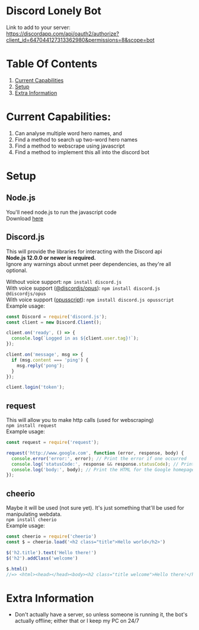 # Discord Lonely Bot
Link to add to your server: <br>
https://discordapp.com/api/oauth2/authorize?client_id=647044127313362980&permissions=8&scope=bot



# Table Of Contents
1. [Current Capabilities](#To-Do-List)
2. [Setup](#Setup)
3. [Extra Information](#Extra-Information)



# Current Capabilities: <a name="To-Do-List"></a>
1. Can analyse multiple word hero names, and 
2. Find a method to search up two-word hero names
3. Find a method to webscrape using javascript
4. Find a method to implement this all into the discord bot



# Setup <a name="Setup"></a>
## Node.js
You'll need node.js to run the javascript code<br>
Download [here](https://nodejs.org/en/download/)


## Discord.js
This will provide the libraries for interacting with the Discord api<br>
**Node.js 12.0.0 or newer is required.**  
Ignore any warnings about unmet peer dependencies, as they're all optional.

Without voice support: `npm install discord.js`  
With voice support ([@discordjs/opus](https://www.npmjs.com/package/@discordjs/opus)): `npm install discord.js @discordjs/opus`  
With voice support ([opusscript](https://www.npmjs.com/package/opusscript)): `npm install discord.js opusscript`<br>
Example usage:<br>

```js
const Discord = require('discord.js');
const client = new Discord.Client();

client.on('ready', () => {
  console.log(`Logged in as ${client.user.tag}!`);
});

client.on('message', msg => {
  if (msg.content === 'ping') {
    msg.reply('pong');
  }
});

client.login('token');
```


## request
This will allow you to make http calls (used for webscraping)<br>
`npm install request`<br>
Example usage:<br>
```js
const request = require('request');

request('http://www.google.com', function (error, response, body) {
  console.error('error:', error); // Print the error if one occurred
  console.log('statusCode:', response && response.statusCode); // Print the response status code if a response was received
  console.log('body:', body); // Print the HTML for the Google homepage.
});
```


## cheerio
Maybe it will be used (not sure yet). It's just something that'll be used for manipulating webdata.<br>
`npm install cheerio`<br>
Example usage:<br>
```js
const cheerio = require('cheerio')
const $ = cheerio.load('<h2 class="title">Hello world</h2>')

$('h2.title').text('Hello there!')
$('h2').addClass('welcome')

$.html()
//=> <html><head></head><body><h2 class="title welcome">Hello there!</h2></body></html>
```



# Extra Information <a name="Extra-Information"></a>
- Don't actually have a server, so unless someone is running it, the bot's actually offline; either that or I keep my PC on 24/7

[comment]: <> (HeHeXD)
